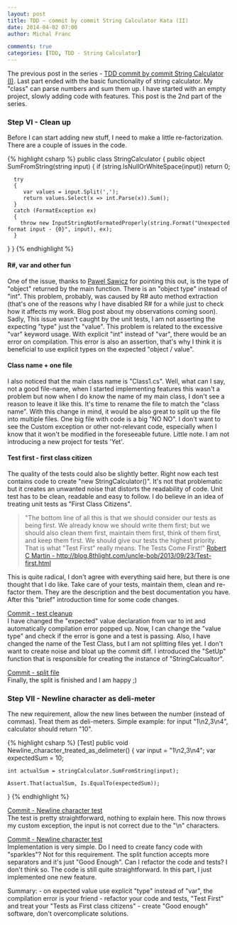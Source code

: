 ```yaml
---
layout: post
title: TDD – commit by commit String Calculator Kata (II)
date: 2014-04-02 07:00
author: Michal Franc

comments: true
categories: [TDD, TDD - String Calculator]
---
```

<p>The previous post in the series - <a href="http://www.mfranc.com/tdd/tdd-commit-by-commit-string-calculator-i/">TDD commit by commit String Calculator (I)</a>. Last part ended with the basic functionality of string calculator. My "class" can parse numbers and sum them up. I have started with an empty project, slowly adding code with features. This post is the 2nd part of the series.</p>

<h3>Step VI - Clean up</h3>

<p>Before I can start adding new stuff, I need to make a little re-factorization. There are a couple of issues in the code.</p>


{% highlight csharp %}
public class StringCalculator
{
   public object SumFromString(string input)
   {
      if (string.IsNullOrWhiteSpace(input)) return 0;

      try
      {
         var values = input.Split(',');
         return values.Select(x => int.Parse(x)).Sum();
      }
      catch (FormatException ex)
      {
        throw new InputStringNotFormatedProperly(string.Format("Unexpected format input - {0}", input), ex);
      }
   }
}
{% endhighlight %}


<h4>R#, var and other fun</h4>

<p>One of the issue, thanks to <a href="http://pawel.sawicz.eu/">Pawel Sawicz</a> for pointing this out, is the type of "object" returned by the main function. There is an "object type" instead of "int". This problem, probably, was caused by R# auto method extraction (that's one of the reasons why I have disabled R# for a while just to check how it affects my work. Blog post about my observations coming soon). Sadly, This issue wasn't caught by the unit tests, I am not asserting the expecting "type" just the "value". This problem is related to the excessive "var" keyword usage. With explicit "int" instead of "var", there would be an error on compilation. This error is also an assertion, that's why I think it is beneficial to use explicit types on the expected "object / value".</p>

<h4>Class name + one file</h4>

<p>I also noticed that the main class name is "Class1.cs". Well, what can I say, not a good file-name, when I started implementing features this wasn't a problem but now when I do know the name of my main class, I don't see a reason to leave it like this. It's time to rename the file to match the "class name". With this change in mind, it would be also great to split up the file into multiple files. One big file with code is a big "NO NO". I don't want to see the Custom exception or other not-relevant code, especially when I know that it won't be modified in the foreseeable future. Little note. I am not introducing a new project for tests 'Yet'.</p>

<h4>Test first - first class citizen</h4>

<p>The quality of the tests could also be slightly better. Right now each test contains code to create "new StringCalculator()". It's not that problematic but it creates an unwanted noise that distorts the readability of code. Unit test has to be clean, readable and easy to follow. I do believe in an idea of treating unit tests as "First Class Citizens".</p>

<blockquote>
  <p>"The bottom line of all this is that we should consider our tests as being first. We already know we should write them first; but we should also clean them first, maintain them first, think of them first, and keep them first. We should give our tests the highest priority. That is what "Test First" really means. The Tests Come First!" <a href="http://blog.8thlight.com/uncle-bob/2013/09/23/Test-first.html">Robert C Martin - http://blog.8thlight.com/uncle-bob/2013/09/23/Test-first.html</a></p>
</blockquote>

<p>This is quite radical, I don't agree with everything said here, but there is one thought that I do like. Take care of your tests, maintain them, clean and re-factor them. They are the description and the best documentation you have. After this "brief" introduction time for some code changes.</p>

<p><a href="https://github.com/michal-franc/BlogStuff/commit/3b7141bac1c533d6cb377a0d3c6388c1f70f4d14">Commit - test cleanup</a><br />
I have changed the "expected" value declaration from var to int and automatically compilation error popped up. Now, I can change the "value type" and check if the error is gone and a test is passing. Also, I have changed the name of the Test Class, but I am not splitting files yet. I don't want to create noise and bloat up the commit diff. I introduced the "SetUp" function that is responsible for creating the instance of "StringCalcualtor".</p>

<p><a href="https://github.com/michal-franc/BlogStuff/commit/cff5261ddb30c6fbacf3a8d7c8da2e160e536a12">Commit - split file</a><br />
Finally, the split is finished and I am happy ;)</p>

<h3>Step VII - Newline character as deli-meter</h3>

<p>The new requirement, allow the new lines between the number (instead of commas). Treat them as deli-meters. Simple example: for input "1\n2,3\n4", calculator should return "10".</p>


{% highlight csharp %}
[Test]
public void Newline_character_treated_as_delimeter()
{
    var input = "1\n2,3\n4";
    var expectedSum = 10;

    int actualSum = stringCalculator.SumFromString(input);

    Assert.That(actualSum, Is.EqualTo(expectedSum));
}
{% endhighlight %}


<p><a href="https://github.com/michal-franc/BlogStuff/commit/b8eed2dea2b2f2d3a6f1a2612e18d6df2dd4e753">Commit - Newline character test</a><br />
The test is pretty straightforward, nothing to explain here. This now throws my custom exception, the input is not correct due to the "\n" characters.</p>

<p><a href="https://github.com/michal-franc/BlogStuff/commit/705dc92b91e3c9df4a4eab8c7e2438c73fd68504">Commit - Newline character test</a><br />
Implementation is very simple. Do I need to create fancy code with "sparkles"? Not for this requirement. The split function accepts more separators and it's just "Good Enough". Can I refactor the code and tests? I don't think so. The code is still quite straightforward. In this part, I just implemented one new feature.</p>

<p>Summary: 
-   on expected value use explicit "type" instead of "var", the compilation error is your friend
-   refactor your code and tests, "Test First" and treat your "Tests as First class citizens"
-   create "Good enough" software, don't overcomplicate solutions.</p>

